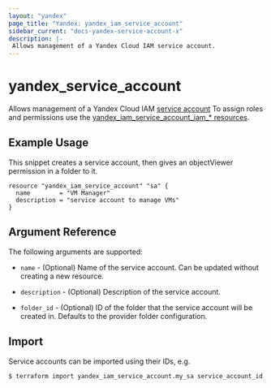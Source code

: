 ```yaml
---
layout: "yandex"
page_title: "Yandex: yandex_iam_service_account"
sidebar_current: "docs-yandex-service-account-x"
description: |-
 Allows management of a Yandex Cloud IAM service account.
---
```


# yandex\_service\_account

Allows management of a Yandex Cloud IAM [service account](https://cloud.yandex.com/docs/iam/concepts/users/service-accounts)
To assign roles and permissions use the [yandex_iam_service_account_iam_* resources](iam_service_account_iam.html).

## Example Usage

This snippet creates a service account, then gives an objectViewer
permission in a folder to it.

```hcl
resource "yandex_iam_service_account" "sa" {
  name        = "VM Manager"
  description = "service account to manage VMs"
}
```

## Argument Reference

The following arguments are supported:

* `name` - (Optional) Name of the service account.
    Can be updated without creating a new resource.

* `description` - (Optional) Description of the service account.

* `folder_id` - (Optional) ID of the folder that the service account will be created in.
    Defaults to the provider folder configuration.

## Import

Service accounts can be imported using their IDs, e.g.

```
$ terraform import yandex_iam_service_account.my_sa service_account_id
```
